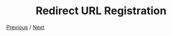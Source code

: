 <h1 align="center">Redirect URL Registration</h1>

[Previous](https:// "Previous")
/
[Next](https:// "Next")
